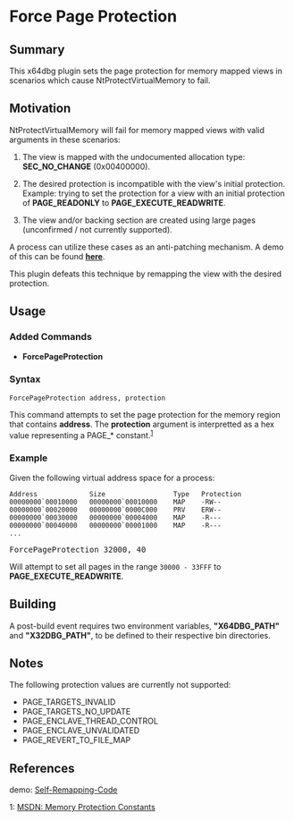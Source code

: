 # Force Page Protection

## Summary

This x64dbg plugin sets the page protection for memory mapped views in scenarios which cause NtProtectVirtualMemory to fail.

## Motivation

NtProtectVirtualMemory will fail for memory mapped views with valid arguments in these scenarios:

1. The view is mapped with the undocumented allocation type: **SEC\_NO\_CHANGE** (0x00400000). 

2. The desired protection is incompatible with the view's initial protection. Example: trying to set the protection for a view with an initial protection of **PAGE\_READONLY** to **PAGE\_EXECUTE\_READWRITE**.

3. The view and/or backing section are created using large pages (unconfirmed / not currently supported).

A process can utilize these cases as an anti-patching mechanism. A demo of this can be found **[here](https://github.com/changeofpace/Self-Remapping-Code)**.

This plugin defeats this technique by remapping the view with the desired protection.

## Usage

### Added Commands

- **ForcePageProtection**

### Syntax

    ForcePageProtection address, protection

This command attempts to set the page protection for the memory region that contains **address**. The **protection** argument is interpretted as a hex value representing a PAGE\_* constant.<sup>[1](#reference1)</sup>

### Example

Given the following virtual address space for a process:

    Address             Size                 Type   Protection
    00000000`00010000   00000000`00010000    MAP    -RW--
    00000000`00020000   00000000`0000C000    PRV    ERW--
    00000000`00030000   00000000`00004000    MAP    -R---
    00000000`00040000   00000000`00001000    MAP    -R---
    ...

<pre>ForcePageProtection 32000, 40</pre>

Will attempt to set all pages in the range ```30000 - 33FFF``` to **PAGE\_EXECUTE\_READWRITE**.

## Building

A post-build event requires two environment variables, **"X64DBG\_PATH"** and **"X32DBG\_PATH"**, to be defined to their respective bin directories.

## Notes

The following protection values are currently not supported:

- PAGE\_TARGETS\_INVALID
- PAGE\_TARGETS\_NO\_UPDATE
- PAGE\_ENCLAVE\_THREAD\_CONTROL
- PAGE\_ENCLAVE\_UNVALIDATED
- PAGE\_REVERT\_TO\_FILE\_MAP

## References

demo: [Self-Remapping-Code](https://github.com/changeofpace/Self-Remapping-Code)

<a name="reference1">1</a>: [MSDN: Memory Protection Constants](https://msdn.microsoft.com/en-us/library/windows/desktop/aa366786)
